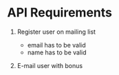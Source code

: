 # API Requirements

1. Register user on mailing list

   - email has to be valid
   - name has to be valid

2. E-mail user with bonus
